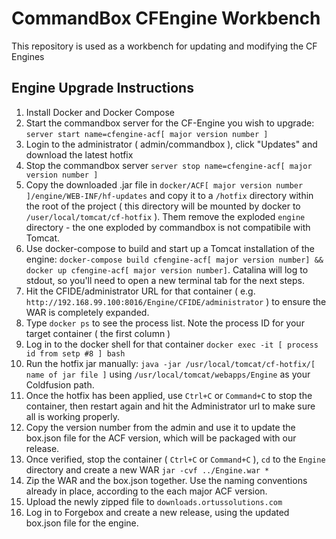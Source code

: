 # CommandBox CFEngine Workbench

This repository is used as a workbench for updating and modifying the CF Engines


## Engine Upgrade Instructions

1.  Install Docker and Docker Compose
2.  Start the commandbox server for the CF-Engine you wish to upgrade: `server start name=cfengine-acf[ major version number ]`
3.  Login to the administrator ( admin/commandbox ), click "Updates" and download the latest hotfix
4.  Stop the commandbox server `server stop name=cfengine-acf[ major version number ]`
5.  Copy the downloaded .jar file in `docker/ACF[ major version number ]/engine/WEB-INF/hf-updates` and copy it to a `/hotfix` directory within the root of the project ( this directory will be mounted by docker to `/user/local/tomcat/cf-hotfix` ). Them remove the exploded `engine` directory - the one exploded by commandbox is not compatibile with Tomcat.
6.  Use docker-compose to  build and start up a Tomcat installation of the engine: `docker-compose build cfengine-acf[ major version number] && docker up cfengine-acf[ major version number]`.  Catalina will log to stdout, so you'll need to open a new terminal tab for the next steps.
7.  Hit the CFIDE/administrator URL for that container ( e.g. `http://192.168.99.100:8016/Engine/CFIDE/administrator` ) to ensure the WAR is completely expanded.
8.  Type `docker ps` to see the process list.  Note the process ID for your target container ( the first column )
9.  Log in to the docker shell for that container `docker exec -it [ process id from setp #8 ] bash`
10. Run the hotfix jar manually:  `java -jar /usr/local/tomcat/cf-hotfix/[ name of jar file ]` using `/usr/local/tomcat/webapps/Engine` as your Coldfusion path.
11. Once the hotfix has been applied, use `Ctrl+C` or `Command+C` to stop the container, then restart again and hit the Administrator url to make sure all is working properly.
12. Copy the version number from the admin and use it to update the box.json file for the ACF version, which will be packaged with our release.
13. Once verified, stop the container ( `Ctrl+C` or `Command+C` ), `cd` to the `Engine` directory and create a new WAR `jar -cvf ../Engine.war *`
14. Zip the WAR and the box.json together.  Use the naming conventions already in place, according to the each major ACF version.
15. Upload the newly zipped file to `downloads.ortussolutions.com`
16. Log in to Forgebox and create a new release, using the updated box.json file for the engine.
